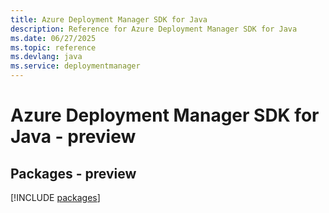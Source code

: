 ```yaml
---
title: Azure Deployment Manager SDK for Java
description: Reference for Azure Deployment Manager SDK for Java
ms.date: 06/27/2025
ms.topic: reference
ms.devlang: java
ms.service: deploymentmanager
---
```

# Azure Deployment Manager SDK for Java - preview
## Packages - preview
[!INCLUDE [packages](deployment-manager-index.md)]